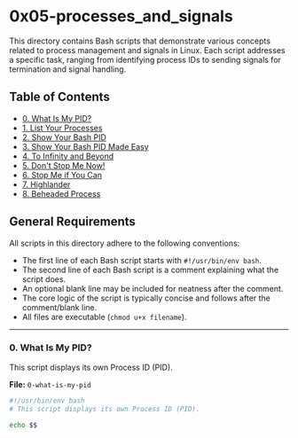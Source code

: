 # 0x05-processes_and_signals

This directory contains Bash scripts that demonstrate various concepts related to process management and signals in Linux. Each script addresses a specific task, ranging from identifying process IDs to sending signals for termination and signal handling.

## Table of Contents

* [0. What Is My PID?](#0-what-is-my-pid)
* [1. List Your Processes](#1-list-your-processes)
* [2. Show Your Bash PID](#2-show-your-bash-pid)
* [3. Show Your Bash PID Made Easy](#3-show-your-bash-pid-made-easy)
* [4. To Infinity and Beyond](#4-to-infinity-and-beyond)
* [5. Don't Stop Me Now!](#5-dont-stop-me-now)
* [6. Stop Me if You Can](#6-stop-me-if-you-can)
* [7. Highlander](#7-highlander)
* [8. Beheaded Process](#8-beheaded-process)

## General Requirements

All scripts in this directory adhere to the following conventions:

* The first line of each Bash script starts with `#!/usr/bin/env bash`.
* The second line of each Bash script is a comment explaining what the script does.
* An optional blank line may be included for neatness after the comment.
* The core logic of the script is typically concise and follows after the comment/blank line.
* All files are executable (`chmod u+x filename`).

---

### 0. What Is My PID?

This script displays its own Process ID (PID).

**File:** `0-what-is-my-pid`

```bash
#!/usr/bin/env bash
# This script displays its own Process ID (PID).

echo $$
